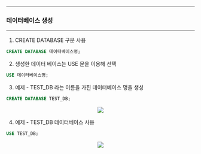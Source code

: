 -----
### 데이터베이스 생성
-----
1. CREATE DATABASE 구문 사용
```sql
CREATE DATABASE 데이터베이스명;
```

2. 생성한 데이터 베이스는 USE 문을 이용해 선택
```sql
USE 데이터베이스명;
```

3. 예제 - TEST_DB 라는 이름을 가진 데이터베이스 명을 생성
```sql
CREATE DATABASE TEST_DB;
```
<div align="center">
<img src="https://github.com/sooyounghan/HTTP/assets/34672301/e9e2089b-51a7-47a5-8e2f-d773a707028d">
</div>

4. 예제 - TEST_DB 데이터베이스 사용
```sql
USE TEST_DB;
```
<div align="center">
<img src="https://github.com/sooyounghan/HTTP/assets/34672301/1c552a03-93a3-46bf-933d-5df2f0a74c9e">
</div>

